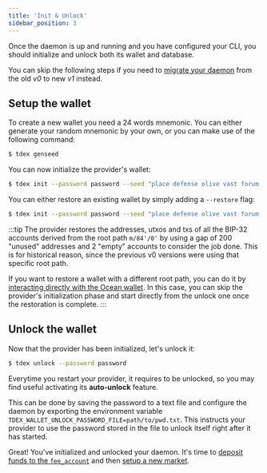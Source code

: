 ```yaml
---
title: 'Init & Unlock'
sidebar_position: 3
---
```


Once the daemon is up and running and you have configured your CLI, you should initialize and unlock both its wallet and database.

You can skip the following steps if you need to [migrate your daemon](migrate_daemon.md) from the old _v0_ to new _v1_ instead.

## Setup the wallet

To create a new wallet you need a 24 words mnemonic. You can either generate your random mnemonic by your own, or you can make use of the following command:

```bash
$ tdex genseed
```

You can now initialize the provider's wallet: 

```bash
$ tdex init --password password --seed "place defense olive vast forum outer accident tissue story agent turtle desert wool wink device glass cruise chalk simple club enforce borrow health fat"
```

You can either restore an existing wallet by simply adding a `--restore` flag:

```bash
$ tdex init --password password --seed "place defense olive vast forum outer accident tissue story agent turtle desert wool wink device glass cruise chalk simple club enforce borrow health fat" --restore
```

:::tip
The provider restores the addresses, utxos and txs of all the BIP-32 accounts derived from the root path `m/84'/0'` by using a gap of 200 "unused" addresses and 2 "empty" accounts to consider the job done. This is for historical reason, since the previous v0 versions were using that specific root path.

If you want to restore a wallet with a different root path, you can do it by [interacting directly with the Ocean wallet](https://github.com/vulpemventures/ocean/tree/master#local-run). In this case, you can skip the provider's initialization phase and start directly from the unlock one once the restoration is complete.
:::

## Unlock the wallet

Now that the provider has been initialized, let's unlock it:

```bash
$ tdex unlock --password password
```

Everytime you restart your provider, it requires to be unlocked, so you may find useful activating its **auto-unlock** feature.

This can be done by saving the password to a text file and configure the daemon by exporting the environment variable `TDEX_WALLET_UNLOCK_PASSWORD_FILE=path/to/pwd.txt`. This instructs your provider to use the password stored in the file to unlock itself right after it has started.

Great! You've initialized and unlocked your daemon. It's time to [deposit funds to the `fee_account`](fee_account.md) and then [setup a new market](market_account.md).
